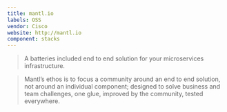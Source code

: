 ```yaml
---
title: mantl.io
labels: OSS
vendor: Cisco
website: http://mantl.io
component: stacks
---
```

> A batteries included end to end solution for your microservices infrastructure.

> Mantl’s ethos is to focus a community around an end to end solution, not around an
> individual component; designed to solve business and team challenges, one glue,
> improved by the community, tested everywhere.
